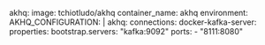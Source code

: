   akhq:
    image: tchiotludo/akhq
    container_name: akhq
    environment:
      AKHQ_CONFIGURATION: |
        akhq:
          connections:
            docker-kafka-server:
              properties:
                bootstrap.servers: "kafka:9092"
    ports:
      - "8111:8080"
